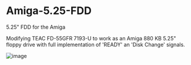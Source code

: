 # Amiga-5.25-FDD
5.25" FDD for the Amiga


Modifying TEAC FD-55GFR 7193-U to work as an Amiga 880 KB 5.25" floppy drive with full implementation of 'READY' an 'Disk Change' signals.


![image](https://user-images.githubusercontent.com/50587843/149619220-2ef26599-12cf-459b-8a82-10303b5ddd4b.png)
